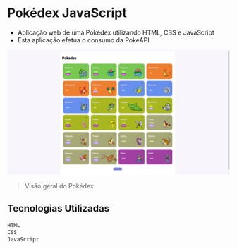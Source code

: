# Pokédex JavaScript

- Aplicação web de uma Pokédex utilizando HTML, CSS e JavaScript
- Esta aplicação efetua o consumo da PokeAPI

<img src="/assets/img/main.png" alt="Pokédex">

> Visão geral do Pokédex.

## **Tecnologias Utilizadas**

```
HTML
CSS
JavaScript
```
